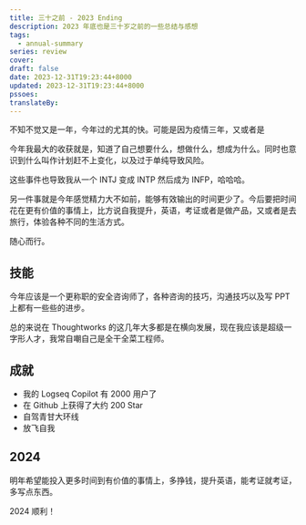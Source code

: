 ```yaml
---
title: 三十之前 - 2023 Ending
description: 2023 年底也是三十岁之前的一些总结与感想
tags:
  - annual-summary
series: review
cover: 
draft: false
date: 2023-12-31T19:23:44+8000
updated: 2023-12-31T19:23:44+8000
pssoes: 
translateBy:
---
```


不知不觉又是一年，今年过的尤其的快。可能是因为疫情三年，又或者是

今年我最大的收获就是，知道了自己想要什么，想做什么，想成为什么。同时也意识到什么叫作计划赶不上变化，以及过于单纯导致风险。

这些事件也导致我从一个 INTJ 变成 INTP 然后成为 INFP，哈哈哈。

另一件事就是今年感觉精力大不如前，能够有效输出的时间更少了。今后要把时间花在更有价值的事情上，比方说自我提升，英语，考证或者是做产品，又或者是去旅行，体验各种不同的生活方式。

随心而行。

## 技能

今年应该是一个更称职的安全咨询师了，各种咨询的技巧，沟通技巧以及写 PPT 上都有一些些的进步。

总的来说在 Thoughtworks 的这几年大多都是在横向发展，现在我应该是超级一字形人才，我常自嘲自己是全干全菜工程师。

## 成就

- 我的 Logseq Copilot 有 2000 用户了
- 在 Github 上获得了大约 200 Star
- 自驾青甘大环线
- 放飞自我

## 2024

明年希望能投入更多时间到有价值的事情上，多挣钱，提升英语，能考证就考证，多写点东西。

2024 顺利！